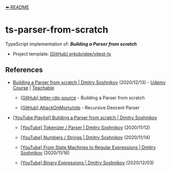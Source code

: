 [⬅️ README](../../README.md)

# ts-parser-from-scratch

TypeScript implementation of: _**Building a Parser from scratch**_

- Project template: [[GitHub] erkobridee/vitest-ts](https://github.com/erkobridee/vitest-ts)

## References

- [Building a Parser from scratch | Dmitry Soshnikov](http://dmitrysoshnikov.com/courses/parser-from-scratch/) (2020/12/13) - [Udemy Course](https://www.udemy.com/course/parser-from-scratch/) | [Teachable](https://www.dmitrysoshnikov.education/p/parser-from-scratch/)

  - [[GitHub] letter-rdp-source](https://github.com/DmitrySoshnikov/letter-rdp-source) - Building a Parser from scratch

  - [[GitHub] AttackOnMorty/rdp](https://github.com/AttackOnMorty/rdp) - Recursive Descent Parser

- [[YouTube Playlist] Building a Parser from scratch | Dmitry Soshnikov](https://www.youtube.com/playlist?list=PLGNbPb3dQJ_5FTPfFIg28UxuMpu7k0eT4)

  - [[YouTube] Tokenizer / Parser | Dmitry Soshnikov](https://www.youtube.com/watch?v=4m7ubrdbWQU) (2020/11/12)

  - [[YouTube] Numbers / Strings | Dmitry Soshnikov](https://www.youtube.com/watch?v=0ZDPvdp2uFk) (2020/11/14)

  - [[YouTube] From State Machines to Regular Expressions | Dmitry Soshnikov](https://www.youtube.com/watch?v=nexKgX2d7wU) (2020/11/16)

  - [[YouTube] Binary Expressions | Dmitry Soshnikov](https://www.youtube.com/watch?v=nexKgX2d7wU) (2020/12/03)
